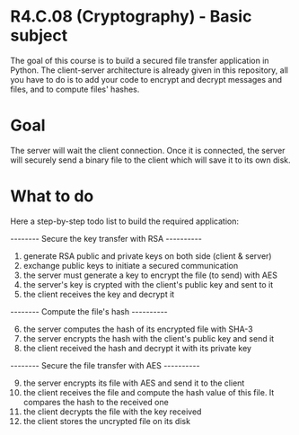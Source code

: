 # R4.C.08 (Cryptography) - Basic subject

The goal of this course is to build a secured file transfer application in Python. 
The client-server architecture is already given in this repository, all you have to do is to add your code to encrypt and decrypt messages and files, and to compute files' hashes.

# Goal

The server will wait the client connection. Once it is connected, the server will securely send a binary file to the client which will save it to its own disk.

# What to do

Here a step-by-step todo list to build the required application:

-------- Secure the key transfer with RSA ----------

1. generate RSA public and private keys on both side (client & server)
2. exchange public keys to initiate a secured communication
3. the server must generate a key to encrypt the file (to send) with AES
4. the server's key is crypted with the client's public key and sent to it
5. the client receives the key and decrypt it

-------- Compute the file's hash ----------

6. the server computes the hash of its encrypted file with SHA-3
7. the server encrypts the hash with the client's public key and send it
8. the client received the hash and decrypt it with its private key

-------- Secure the file transfer with AES ----------

9. the server encrypts its file with AES and send it to the client
10. the client receives the file and compute the hash value of this file. It compares the hash to the received one
11. the client decrypts the file with the key received 
12. the client stores the uncrypted file on its disk
